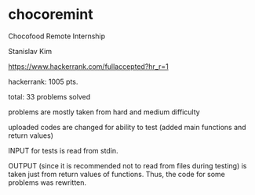 # chocoremint
Chocofood Remote Internship

Stanislav Kim

https://www.hackerrank.com/fullaccepted?hr_r=1

hackerrank: 1005 pts.

total: 33 problems solved

problems are mostly taken from hard and medium difficulty

uploaded codes are changed for ability to test (added main functions and return values) 

INPUT for tests is read from stdin.

OUTPUT (since it is recommended not to read from files during testing) is taken just from return values of functions. Thus, the code for some problems was rewritten.